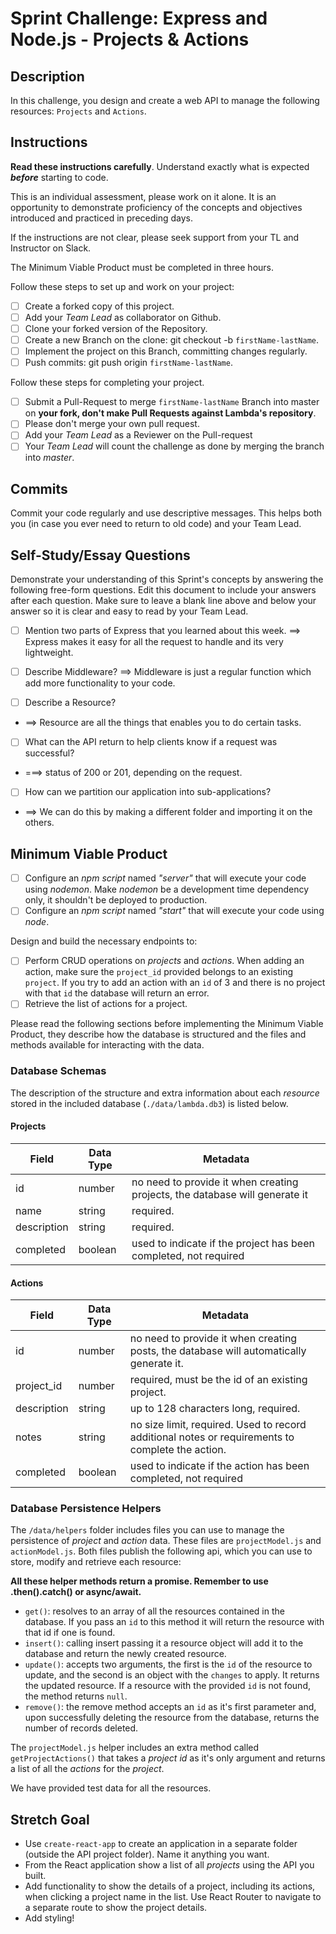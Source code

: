 # Sprint Challenge: Express and Node.js - Projects & Actions

## Description

In this challenge, you design and create a web API to manage the following resources: `Projects` and
`Actions`.

## Instructions

**Read these instructions carefully**. Understand exactly what is expected **_before_** starting to
code.

This is an individual assessment, please work on it alone. It is an opportunity to demonstrate
proficiency of the concepts and objectives introduced and practiced in preceding days.

If the instructions are not clear, please seek support from your TL and Instructor on Slack.

The Minimum Viable Product must be completed in three hours.

Follow these steps to set up and work on your project:

- [ ] Create a forked copy of this project.
- [ ] Add your _Team Lead_ as collaborator on Github.
- [ ] Clone your forked version of the Repository.
- [ ] Create a new Branch on the clone: git checkout -b `firstName-lastName`.
- [ ] Implement the project on this Branch, committing changes regularly.
- [ ] Push commits: git push origin `firstName-lastName`.

Follow these steps for completing your project.

- [ ] Submit a Pull-Request to merge `firstName-lastName` Branch into master on **your fork, don't
      make Pull Requests against Lambda's repository**.
- [ ] Please don't merge your own pull request.
- [ ] Add your _Team Lead_ as a Reviewer on the Pull-request
- [ ] Your _Team Lead_ will count the challenge as done by merging the branch into _master_.

## Commits

Commit your code regularly and use descriptive messages. This helps both you (in case you ever need
to return to old code) and your Team Lead.

## Self-Study/Essay Questions

Demonstrate your understanding of this Sprint's concepts by answering the following free-form
questions. Edit this document to include your answers after each question. Make sure to leave a
blank line above and below your answer so it is clear and easy to read by your Team Lead.

- [ ] Mention two parts of Express that you learned about this week. ==> Express makes it easy for
      all the request to handle and its very lightweight.

* [ ] Describe Middleware? ==> Middleware is just a regular function which add more functionality to
      your code.

* [ ] Describe a Resource?
* ==> Resource are all the things that enables you to do certain tasks.

* [ ] What can the API return to help clients know if a request was successful?
* ===> status of 200 or 201, depending on the request.

* [ ] How can we partition our application into sub-applications?
* ==> We can do this by making a different folder and importing it on the others.

## Minimum Viable Product

- [ ] Configure an _npm script_ named _"server"_ that will execute your code using _nodemon_. Make
      _nodemon_ be a development time dependency only, it shouldn't be deployed to production.
- [ ] Configure an _npm script_ named _"start"_ that will execute your code using _node_.

Design and build the necessary endpoints to:

- [ ] Perform CRUD operations on _projects_ and _actions_. When adding an action, make sure the
      `project_id` provided belongs to an existing `project`. If you try to add an action with an
      `id` of 3 and there is no project with that `id` the database will return an error.
- [ ] Retrieve the list of actions for a project.

Please read the following sections before implementing the Minimum Viable Product, they describe how
the database is structured and the files and methods available for interacting with the data.

### Database Schemas

The description of the structure and extra information about each _resource_ stored in the included
database (`./data/lambda.db3`) is listed below.

#### Projects

| Field       | Data Type | Metadata                                                                    |
| ----------- | --------- | --------------------------------------------------------------------------- |
| id          | number    | no need to provide it when creating projects, the database will generate it |
| name        | string    | required.                                                                   |
| description | string    | required.                                                                   |
| completed   | boolean   | used to indicate if the project has been completed, not required            |

#### Actions

| Field       | Data Type | Metadata                                                                                         |
| ----------- | --------- | ------------------------------------------------------------------------------------------------ |
| id          | number    | no need to provide it when creating posts, the database will automatically generate it.          |
| project_id  | number    | required, must be the id of an existing project.                                                 |
| description | string    | up to 128 characters long, required.                                                             |
| notes       | string    | no size limit, required. Used to record additional notes or requirements to complete the action. |
| completed   | boolean   | used to indicate if the action has been completed, not required                                  |

### Database Persistence Helpers

The `/data/helpers` folder includes files you can use to manage the persistence of _project_ and
_action_ data. These files are `projectModel.js` and `actionModel.js`. Both files publish the
following api, which you can use to store, modify and retrieve each resource:

**All these helper methods return a promise. Remember to use .then().catch() or async/await.**

- `get()`: resolves to an array of all the resources contained in the database. If you pass an `id`
  to this method it will return the resource with that id if one is found.
- `insert()`: calling insert passing it a resource object will add it to the database and return the
  newly created resource.
- `update()`: accepts two arguments, the first is the `id` of the resource to update, and the second
  is an object with the `changes` to apply. It returns the updated resource. If a resource with the
  provided `id` is not found, the method returns `null`.
- `remove()`: the remove method accepts an `id` as it's first parameter and, upon successfully
  deleting the resource from the database, returns the number of records deleted.

The `projectModel.js` helper includes an extra method called `getProjectActions()` that takes a
_project id_ as it's only argument and returns a list of all the _actions_ for the _project_.

We have provided test data for all the resources.

## Stretch Goal

- Use `create-react-app` to create an application in a separate folder (outside the API project
  folder). Name it anything you want.
- From the React application show a list of all _projects_ using the API you built.
- Add functionality to show the details of a project, including its actions, when clicking a project
  name in the list. Use React Router to navigate to a separate route to show the project details.
- Add styling!
